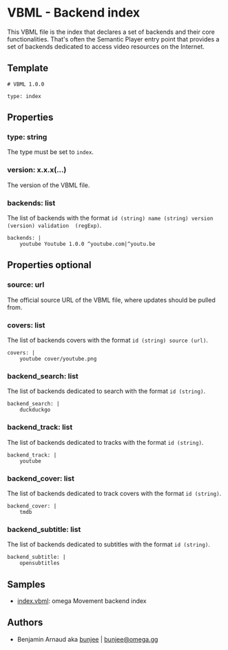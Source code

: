 # VBML - Backend index

This VBML file is the index that declares a set of backends and their core functionalities. That's
often the Semantic Player entry point that provides a set of backends dedicated to access video
resources on the Internet.

## Template

```
# VBML 1.0.0

type: index
```

## Properties

### type: string

The type must be set to `index`.

### version: x.x.x(...)

The version of the VBML file.

### backends: list

The list of backends with the format `id (string) name (string) version (version) validation 
(regExp)`.
```
backends: |
    youtube Youtube 1.0.0 ^youtube.com|^youtu.be
```

## Properties optional

### source: url

The official source URL of the VBML file, where updates should be pulled from.

### covers: list

The list of backends covers with the format `id (string) source (url)`.
```
covers: |
    youtube cover/youtube.png
```

### backend_search: list

The list of backends dedicated to search with the format `id (string)`.
```
backend_search: |
    duckduckgo
```

### backend_track: list

The list of backends dedicated to tracks with the format `id (string)`.
```
backend_track: |
    youtube
```

### backend_cover: list

The list of backends dedicated to track covers with the format `id (string)`.
```
backend_cover: |
    tmdb
```

### backend_subtitle: list

The list of backends dedicated to subtitles with the format `id (string)`.
```
backend_subtitle: |
    opensubtitles
```

## Samples

- [index.vbml](https://github.com/omega-gg/backend/blob/master/index.vbml): omega Movement backend index

## Authors

- Benjamin Arnaud aka [bunjee](http://bunjee.me) | <bunjee@omega.gg>
